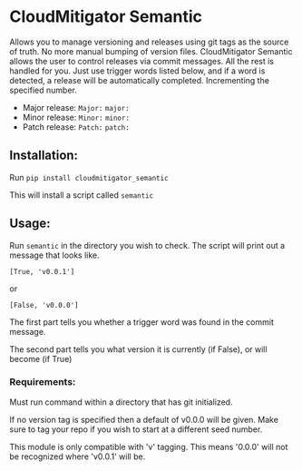 # CloudMitigator Semantic

Allows you to manage versioning and releases using git tags as the source of truth. No more manual bumping
of version files. CloudMitigator Semantic allows the user to control releases via commit messages. All the rest is handled for you.
Just use trigger words listed below, and if a word is detected, a release will be automatically completed. Incrementing the specified number.

- Major release: `Major:` `major:`
- Minor release: `Minor:` `minor:`
- Patch release: `Patch:` `patch:`

## Installation:

Run `pip install cloudmitigator_semantic`

This will install a script called `semantic`

## Usage:

Run `semantic` in the directory you wish to check. The script will print out a message that looks like.

    [True, 'v0.0.1']
    
or

    [False, 'v0.0.0']
    
The first part tells you whether a trigger word was found in the commit message.

The second part tells you what version it is currently (if False), or will become (if True)

### Requirements:

Must run command within a directory that has git initialized.

If no version tag is specified then a default of v0.0.0 will be given. Make sure to tag your repo if you wish to start at a different seed number.

This module is only compatible with 'v' tagging. This means '0.0.0' will not be recognized where 'v0.0.1' will be.
